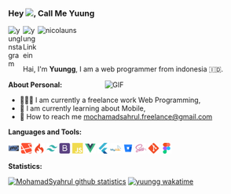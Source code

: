 ### Hey <img src="https://raw.githubusercontent.com/kaueMarques/kaueMarques/master/hi.gif" width="20px">, Call Me Yuung

<a href="https://www.instagram.com/yuuunggg_">
  <img align="left" alt="yungInstagram" width="30px"
    src="https://img.icons8.com/material-outlined/192/ffffff/instagram-new--v1.png" />
</a>

<a href="https://www.linkedin.com/in/mochamad-syahrul-samsudin-bb06891a5/">
  <img align="left" alt="yungLinkein" width="30px"
    src="https://img.icons8.com/ios-glyphs/120/ffffff/linkedin.png" />
</a>

<p align="left"><img src="https://komarev.com/ghpvc/?username=mohamadsyahrul" alt="nicolauns" /></p>
<br>
<br>


Hai, I'm **Yuungg**, I am a web programmer from indonesia 🇮🇩.

<img width="61%" align="right" alt="GIF" src="https://www.sagaratechnology.com/blog/wp-content/uploads/2020/09/4.gif" />

**About Personal:**

+ 👨🏽‍💻 I am currently a freelance work Web Programming,
+ 📱 I am currently learning about Mobile,
+ 📧 How to reach me mochamadsahrul.freelance@gmail.com


**Languages and Tools:**

<code><img height="22"
    src="https://raw.githubusercontent.com/devicons/devicon/master/icons/php/php-original.svg"></code>
<code><img height="22"
    src="https://raw.githubusercontent.com/devicons/devicon/master/icons/laravel/laravel-plain.svg"></code>
    <code><img height="22"
    src="https://raw.githubusercontent.com/devicons/devicon/2ae2a900d2f041da66e950e4d48052658d850630/icons/codeigniter/codeigniter-plain.svg"></code>
<code><img height="22"
    src="https://raw.githubusercontent.com/devicons/devicon/2ae2a900d2f041da66e950e4d48052658d850630/icons/tailwindcss/tailwindcss-plain.svg"></code>
<code><img height="22"
    src="https://raw.githubusercontent.com/devicons/devicon/2ae2a900d2f041da66e950e4d48052658d850630/icons/bootstrap/bootstrap-plain.svg"></code>
<code><img height="22"
    src="https://raw.githubusercontent.com/devicons/devicon/2ae2a900d2f041da66e950e4d48052658d850630/icons/javascript/javascript-plain.svg"></code>
<code><img height="22"
    src="https://raw.githubusercontent.com/devicons/devicon/2ae2a900d2f041da66e950e4d48052658d850630/icons/vuejs/vuejs-original.svg"></code>
<code><img height="22"
    src="https://raw.githubusercontent.com/devicons/devicon/2ae2a900d2f041da66e950e4d48052658d850630/icons/flutter/flutter-original.svg"></code>
<code><img height="22"
    src="https://raw.githubusercontent.com/devicons/devicon/2ae2a900d2f041da66e950e4d48052658d850630/icons/mysql/mysql-original-wordmark.svg"></code>
<code><img height="22"
    src="https://raw.githubusercontent.com/devicons/devicon/2ae2a900d2f041da66e950e4d48052658d850630/icons/bitbucket/bitbucket-original.svg"></code>
<code><img height="22"
    src="https://raw.githubusercontent.com/devicons/devicon/2ae2a900d2f041da66e950e4d48052658d850630/icons/sass/sass-original.svg"></code>
<code><img height="22"
    src="https://raw.githubusercontent.com/devicons/devicon/2ae2a900d2f041da66e950e4d48052658d850630/icons/git/git-original.svg"></code>
    <code><img height="22"
    src="https://raw.githubusercontent.com/devicons/devicon/2ae2a900d2f041da66e950e4d48052658d850630/icons/figma/figma-original.svg"></code>

**Statistics:**
<p align="left">
<a href="https://github.com/MohamadSyahrul?tab=repositories" target="blank"><img src="https://github-readme-stats.vercel.app/api?username=MohamadSyahrul&show_icons=true&count_private=true&include_all_commits=true" alt="MohamadSyahrul github statistics"/></a>
<a href="https://wakatime.com/@mohamadsyahrul" target="blank"><img src="https://github-readme-stats.vercel.app/api/wakatime?username=mohamadsyahrul&layout=compact" alt="yuungg wakatime " /></a>
</p>